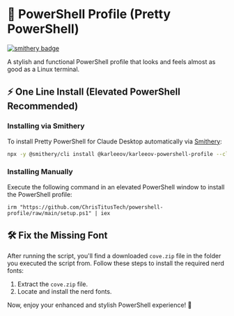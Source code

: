 # 🎨 PowerShell Profile (Pretty PowerShell)

[![smithery badge](https://smithery.ai/badge/@karleeov/karleeov-powershell-profile)](https://smithery.ai/server/@karleeov/karleeov-powershell-profile)

A stylish and functional PowerShell profile that looks and feels almost as good as a Linux terminal.

## ⚡ One Line Install (Elevated PowerShell Recommended)

### Installing via Smithery

To install Pretty PowerShell for Claude Desktop automatically via [Smithery](https://smithery.ai/server/@karleeov/karleeov-powershell-profile):

```bash
npx -y @smithery/cli install @karleeov/karleeov-powershell-profile --client claude
```

### Installing Manually
Execute the following command in an elevated PowerShell window to install the PowerShell profile:

```
irm "https://github.com/ChrisTitusTech/powershell-profile/raw/main/setup.ps1" | iex
```

## 🛠️ Fix the Missing Font

After running the script, you'll find a downloaded `cove.zip` file in the folder you executed the script from. Follow these steps to install the required nerd fonts:

1. Extract the `cove.zip` file.
2. Locate and install the nerd fonts.

Now, enjoy your enhanced and stylish PowerShell experience! 🚀
